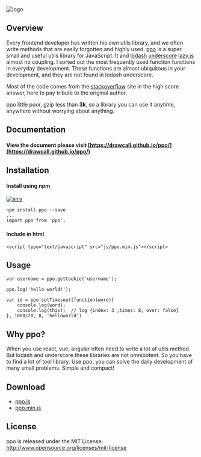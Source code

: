 ![logo](https://drawcall.github.io/ppo/docs/imgs/logo2.png)

## Overview

Every frontend developer has written his own utils library, and we often write methods that are easily forgotten and highly used. [ppo](https://drawcall.github.io/ppo/) is a super small and useful utils library for JavaScript. It and [lodash](https://github.com/lodash/lodash) [underscore](https://github.com/jashkenas/underscore) [lazy.js](https://github.com/dtao/lazy.js) almost no coupling.
I sorted out the most frequently used function functions in everyday development. These functions are almost ubiquitous in your development, and they are not found in lodash underscore. 

Most of the code comes from the [stackoverflow](https://stackoverflow.com/) site in the high score answer, here to pay tribute to the original author.

ppo little poor, gzip less than **3k**, so a library you can use it anytime, anywhere without worrying about anything.

## Documentation

#### View the document please visit [https://drawcall.github.io/ppo/](https://drawcall.github.io/ppo/)

## Installation

#### Install using npm 
[![anix](https://nodei.co/npm/ppo.png)](https://npmjs.org/package/ppo)

``` 
npm install ppo --save
... 
import ppo from 'ppo';
```

#### Include in html
``` 
<script type="text/javascript" src="js/ppo.min.js"></script> 
```


## Usage


```
var username = ppo.getCookie('username');

ppo.log('hello world!');

var id = ppo.setTimesout(function(word){ 
    console.log(word); 
    console.log(this);  // log {index: 3 ,times: 8, over: false}  
}, 1000/20, 8, 'helloworld')
```



## Why ppo?

When you use react, vue, angular often need to write a lot of utils method. But lodash and underscore these libraries are not omnipotent. So you have to find a lot of tool library. Use ppo, you can solve the daily development of many small problems. Simple and compact!

## Download

- [ppo.js](https://raw.githubusercontent.com/drawcall/ppo/master/ppo.js)
- [ppo.min.js](https://raw.githubusercontent.com/drawcall/ppo/master/ppo.min.js)

## License
ppo is released under the MIT License. http://www.opensource.org/licenses/mit-license

